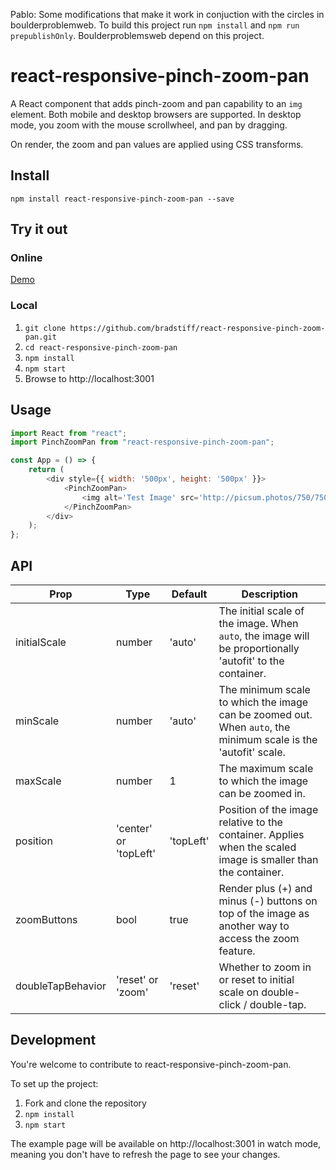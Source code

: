 Pablo: Some modifications that make it work in conjuction with the circles in boulderproblemweb. To build this project run `npm install` and `npm run prepublishOnly`. Boulderproblemsweb depend on this project.

# react-responsive-pinch-zoom-pan

A React component that adds pinch-zoom and pan capability to an `img` element. Both mobile and desktop browsers are supported. In desktop mode, you zoom with the mouse scrollwheel, and pan by dragging.

On render, the zoom and pan values are applied using CSS transforms. 

## Install

`npm install react-responsive-pinch-zoom-pan --save`

## Try it out

### Online

[Demo](https://bradstiff.github.io/react-responsive-pinch-zoom-pan/)

### Local

1. `git clone https://github.com/bradstiff/react-responsive-pinch-zoom-pan.git`
2. `cd react-responsive-pinch-zoom-pan`
3. `npm install`
4. `npm start`
5. Browse to http://localhost:3001

## Usage

```javascript
import React from "react";
import PinchZoomPan from "react-responsive-pinch-zoom-pan";

const App = () => {
    return (
        <div style={{ width: '500px', height: '500px' }}>
            <PinchZoomPan>
                <img alt='Test Image' src='http://picsum.photos/750/750' />
            </PinchZoomPan>
        </div>
    );
};
```

## API

Prop		| Type		| Default	| Description
------------|-----------|-----------|--------------------------------------------------------------------------------------------------------------------
initialScale| number	| 'auto'	| The initial scale of the image.  When `auto`, the image will be proportionally 'autofit' to the container.
minScale	| number	| 'auto'	| The minimum scale to which the image can be zoomed out. When `auto`, the minimum scale is the 'autofit' scale.
maxScale	| number	| 1			| The maximum scale to which the image can be zoomed in. 
position    | 'center' or 'topLeft'    | 'topLeft'  | Position of the image relative to the container. Applies when the scaled image is smaller than the container.
zoomButtons	| bool		| true		| Render plus (+) and minus (-) buttons on top of the image as another way to access the zoom feature.
doubleTapBehavior	| 'reset' or 'zoom' | 'reset'		| Whether to zoom in or reset to initial scale on double-click / double-tap.

## Development

You're welcome to contribute to react-responsive-pinch-zoom-pan.

To set up the project:

1.  Fork and clone the repository
2.  `npm install`
3.  `npm start`

The example page will be available on http://localhost:3001 in watch mode, meaning you don't have to refresh the page to see your changes.
